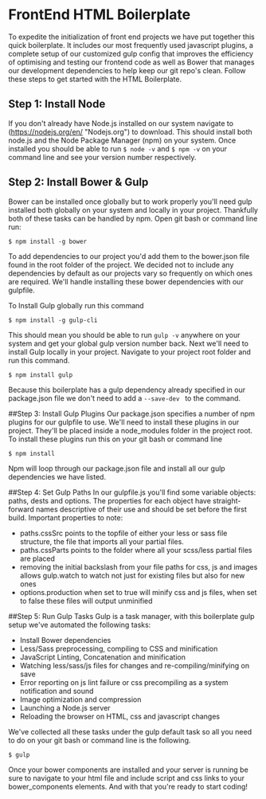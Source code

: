 # FrontEnd HTML Boilerplate
To expedite the initialization of front end projects we have put together this quick boilerplate. It includes our most frequently used javascript plugins, a complete setup of our customized gulp config that improves the efficiency of optimising and testing our frontend code as well as Bower that manages our development dependencies to help keep our git repo's clean. Follow these steps to get started with the HTML Boilerplate.

## Step 1: Install Node
If you don't already have Node.js installed on our system navigate to (https://nodejs.org/en/ "Nodejs.org") to download. This should install both node.js and the Node Package Manager (npm) on your system. Once installed you should be able to run ```$ node -v``` and ```$ npm -v``` on your command line and see your version number respectively.

## Step 2: Install Bower & Gulp
Bower can be installed once globally but to work properly you'll need gulp installed both globally on your system and locally in your project. Thankfully both of these tasks can be handled by npm. Open git bash or command line run:
```
$ npm install -g bower
```
To add dependencies to our project you'd add them to the bower.json file found in the root folder of the project. We decided not to include any dependencies by default as our projects vary so frequently on which ones are required. We'll handle installing these bower dependencies with our gulpfile.

To Install Gulp globally run this command
```
$ npm install -g gulp-cli
```
This should mean you should be able to run ```gulp -v``` anywhere on your system and get your global gulp version number back. Next we'll need to install Gulp locally in your project. Navigate to your project root folder and run this command.
```
$ npm install gulp
```
Because this boilerplate has a gulp dependency already specified in our package.json file we don't need to add a ```--save-dev ``` to the command.

##Step 3: Install Gulp Plugins
Our package.json specifies a number of npm plugins for our gulpfile to use. We'll need to install these plugins in our project. They'll be placed inside a node_modules folder in the project root. To install these plugins run this on your git bash or command line
```
$ npm install
```
Npm will loop through our package.json file and install all our gulp dependencies we have listed.

##Step 4: Set Gulp Paths
In our gulpfile.js you'll find some variable objects: paths, dests and options. The properties for each object have straight-forward names descriptive of their use and should be set before the first build. Important properties to note:

- paths.cssSrc points to the topfile of either your less or sass file structure, the file that imports all your partial files.
- paths.cssParts points to the folder where all your scss/less partial files are placed
- removing the initial backslash from your file paths for css, js and images allows gulp.watch to watch not just for existing files but also for new ones
- options.production when set to true will minify css and js files, when set to false these files will output unminified


##Step 5: Run Gulp Tasks
Gulp is a task manager, with this boilerplate gulp setup we've automated the following tasks:

- Install Bower dependencies
- Less/Sass preprocessing, compiling to CSS and minification
- JavaScript Linting, Concatenation and minification
- Watching less/sass/js files for changes and re-compiling/minifying on save
- Error reporting on js lint failure or css precompiling as a system notification and sound
- Image optimization and compression
- Launching a Node.js server
- Reloading the browser on HTML, css and javascript changes

We've collected all these tasks under the gulp default task so all you need to do on your git bash or command line is the following.
```
$ gulp
```
Once your bower components are installed and your server is running be sure to navigate to your html file and include script and css links to your bower_components elements. And with that you're ready to start coding!